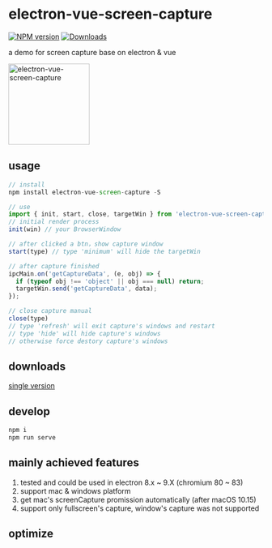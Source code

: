 # electron-vue-screen-capture
[![NPM version](https://img.shields.io/npm/v/electron-vue-screen-capture.svg?sanitize=true)](https://www.npmjs.com/package/electron-vue-screen-capture)
[![Downloads](https://img.shields.io/npm/dm/electron-vue-screen-capture.svg)](http://badge.fury.io/js/electron-vue-screen-capture)
<p>a demo for screen capture base on electron & vue</p>
<div>
<img src="https://raw.githubusercontent.com/youngerheart/electron-vue-screen-capture/master/static/screenCapture.png" title="electron-vue-screen-capture" width="160px">
</div>

## usage
```js
// install
npm install electron-vue-screen-capture -S

// use
import { init, start, close, targetWin } from 'electron-vue-screen-capture/src/main/modules/screenCapture.js'
// initial render process
init(win) // your BrowserWindow

// after clicked a btn，show capture window
start(type) // type 'minimum' will hide the targetWin

// after capture finished
ipcMain.on('getCaptureData', (e, obj) => {
  if (typeof obj !== 'object' || obj === null) return;
  targetWin.send('getCaptureData', data);
});

// close capture manual
close(type)
// type 'refresh' will exit capture's windows and restart
// type 'hide' will hide capture's windows
// otherwise force destory capture's windows
```

## downloads
[single version](https://github.com/youngerheart/electron-vue-screen-capture/releases)

## develop
```js
npm i
npm run serve
```

## mainly achieved features

1. tested and could be used in electron 8.x ~ 9.X (chromium 80 ~ 83)
2. support mac & windows platform
3. get mac's screenCapture promission automatically (after macOS 10.15)
4. support only fullscreen's capture, window's capture was not supported

## optimize
